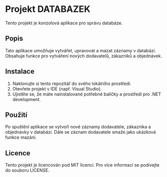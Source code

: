 # Projekt DATABAZEK

Tento projekt je konzolová aplikace pro správu databáze.

## Popis

Tato aplikace umožňuje vytvářet, upravovat a mazat záznamy v databázi. Obsahuje funkce pro vytváření nových dodavatelů, zákazníků a objednávek.

## Instalace

1. Naklonujte si tento repozitář do svého lokálního prostředí.
2. Otevřete projekt v IDE (např. Visual Studio).
3. Ujistěte se, že máte nainstalované potřebné balíčky a prostředí pro .NET development.


## Použití

Po spuštění aplikace se vytvoří nové záznamy dodavatele, zákazníka a objednávky v databázi. Dále se záznam dodavatele smaže jako ukázková funkce mazání.

## Licence

Tento projekt je licencován pod MIT licencí. Pro více informací se podívejte do souboru LICENSE.

